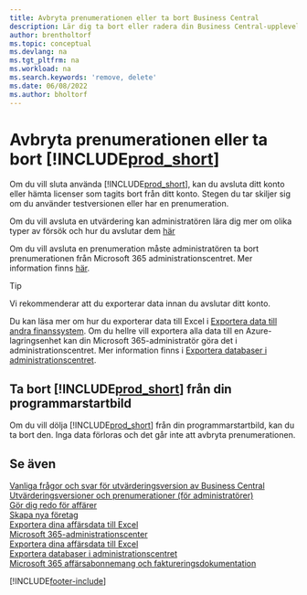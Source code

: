 ```yaml
---
title: Avbryta prenumerationen eller ta bort Business Central
description: Lär dig ta bort eller radera din Business Central-upplevelse om du har en provprenumeration eller om du har en betald prenumeration.
author: brentholtorf
ms.topic: conceptual
ms.devlang: na
ms.tgt_pltfrm: na
ms.workload: na
ms.search.keywords: 'remove, delete'
ms.date: 06/08/2022
ms.author: bholtorf
---
```

# Avbryta prenumerationen eller ta bort [!INCLUDE[prod_short](includes/prod_short.md)]

Om du vill sluta använda [!INCLUDE[prod_short](includes/prod_short.md)], kan du avsluta ditt konto eller hämta licenser som tagits bort från ditt konto. Stegen du tar skiljer sig om du använder testversionen eller har en prenumeration.  

Om du vill avsluta en utvärdering kan administratören lära dig mer om olika typer av försök och hur du avslutar dem [här](/dynamics365/business-central/dev-itpro/administration/trials-subscriptions)  

Om du vill avsluta en prenumeration måste administratören ta bort prenumerationen från Microsoft 365 administrationscentret. Mer information finns [här](/dynamics365/business-central/dev-itpro/administration/trials-subscriptions?#removing-a-subscription).  

> [!TIP]
> Vi rekommenderar att du exporterar data innan du avslutar ditt konto.

Du kan läsa mer om hur du exporterar data till Excel i [Exportera data till andra finanssystem](about-export-data.md#exporting-data-to-other-finance-systems). Om du hellre vill exportera alla data till en Azure-lagringsenhet kan din Microsoft 365-administratör göra det i administrationscentret. Mer information finns i [Exportera databaser i administrationscentret](/dynamics365/business-central/dev-itpro/administration/tenant-admin-center-database-export).  

## Ta bort [!INCLUDE[prod_short](includes/prod_short.md)] från din programmarstartbild

Om du vill dölja [!INCLUDE[prod_short](includes/prod_short.md)] från din programmarstartbild, kan du ta bort den. Inga data förloras och det går inte att avbryta prenumerationen.  

## Se även

[Vanliga frågor och svar för utvärderingsversion av Business Central](trial-faq.md)  
[Utvärderingsversioner och prenumerationer (för administratörer)](/dynamics365/business-central/dev-itpro/administration/trials-subscriptions)  
[Gör dig redo för affärer](ui-get-ready-business.md)  
[Skapa nya företag](about-new-company.md)  
[Exportera dina affärsdata till Excel](about-export-data.md)  
[Microsoft 365-administrationscenter](https://admin.microsoft.com/)  
[Exportera dina affärsdata till Excel](about-export-data.md)  
[Exportera databaser i administrationscentret](/dynamics365/business-central/dev-itpro/administration/tenant-admin-center-database-export)  
[Microsoft 365 affärsabonnemang och faktureringsdokumentation](/microsoft-365/commerce/)  

[!INCLUDE[footer-include](includes/footer-banner.md)]
